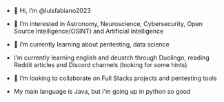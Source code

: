 - 👋 Hi, I’m @luisfabiano2023
- 👀 I’m interested in Astronomy, Neuroscience, Cybersecurity, Open Source Intelligence(OSINT) and  Artificial Intelligence
- 🌱 I’m currently learning about pentesting, data science
-    I’m currently learning english and deustch through Duolingo, reading Reddit articles and Discord channels (looking for some hints)
- 💞️ I’m looking to collaborate on Full Stacks projects and pentesting tools

- My main language is Java, but i'm going up in python so good

